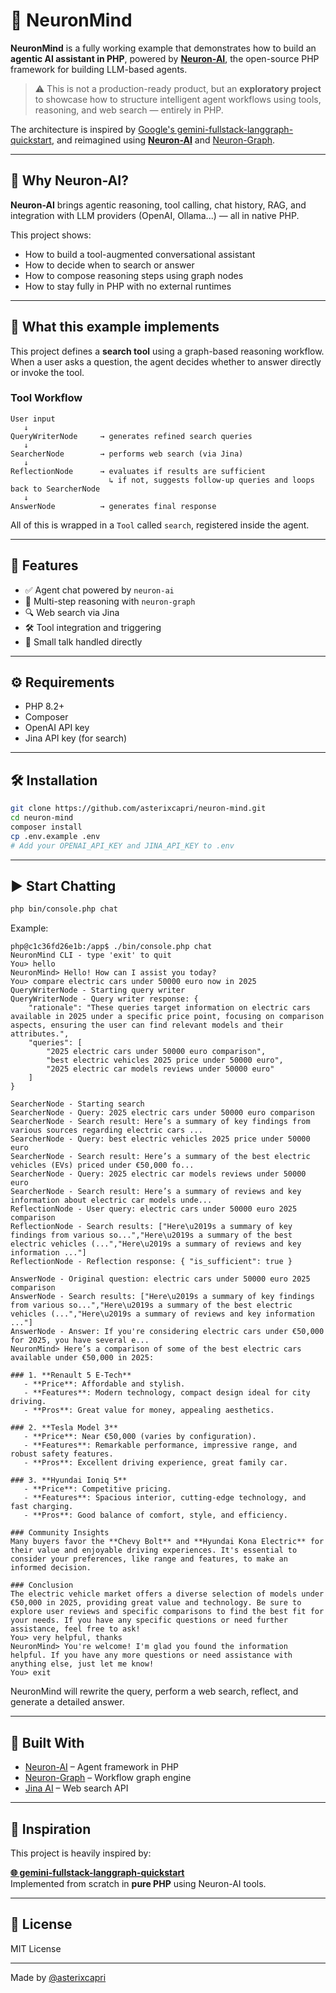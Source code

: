# 🧠 NeuronMind

**NeuronMind** is a fully working example that demonstrates how to build an **agentic AI assistant in PHP**, powered by [**Neuron-AI**](https://github.com/inspector-apm/neuron-ai), the open-source PHP framework for building LLM-based agents.

> ⚠️ This is not a production-ready product, but an **exploratory project** to showcase how to structure intelligent agent workflows using tools, reasoning, and web search — entirely in PHP.

The architecture is inspired by [Google's gemini-fullstack-langgraph-quickstart](https://github.com/google-gemini/gemini-fullstack-langgraph-quickstart), and reimagined using [**Neuron-AI**](https://github.com/inspector-apm/neuron-ai) and [Neuron-Graph](https://codeberg.org/sixty-nine/neuron-graph).

---

## 🚀 Why Neuron-AI?

**Neuron-AI** brings agentic reasoning, tool calling, chat history, RAG, and integration with LLM providers (OpenAI, Ollama...) — all in native PHP.

This project shows:

- How to build a tool-augmented conversational assistant
- How to decide when to search or answer
- How to compose reasoning steps using graph nodes
- How to stay fully in PHP with no external runtimes

---

## 🧩 What this example implements

This project defines a **search tool** using a graph-based reasoning workflow. When a user asks a question, the agent decides whether to answer directly or invoke the tool.

### Tool Workflow

```
User input
   ↓
QueryWriterNode     → generates refined search queries
   ↓
SearcherNode        → performs web search (via Jina)
   ↓
ReflectionNode      → evaluates if results are sufficient
                      ↳ if not, suggests follow-up queries and loops back to SearcherNode
   ↓
AnswerNode          → generates final response
```

All of this is wrapped in a `Tool` called `search`, registered inside the agent.

---

## 🧠 Features

- ✅ Agent chat powered by `neuron-ai`
- 🔁 Multi-step reasoning with `neuron-graph`
- 🔍 Web search via Jina
- 🛠️ Tool integration and triggering
- 💬 Small talk handled directly

---

## ⚙️ Requirements

- PHP 8.2+
- Composer
- OpenAI API key
- Jina API key (for search)

---

## 🛠️ Installation

```bash
git clone https://github.com/asterixcapri/neuron-mind.git
cd neuron-mind
composer install
cp .env.example .env
# Add your OPENAI_API_KEY and JINA_API_KEY to .env
```

---

## ▶️ Start Chatting

```bash
php bin/console.php chat
```

Example:

```text
php@c1c36fd26e1b:/app$ ./bin/console.php chat
NeuronMind CLI - type 'exit' to quit
You> hello
NeuronMind> Hello! How can I assist you today?
You> compare electric cars under 50000 euro now in 2025
QueryWriterNode - Starting query writer
QueryWriterNode - Query writer response: {
    "rationale": "These queries target information on electric cars available in 2025 under a specific price point, focusing on comparison aspects, ensuring the user can find relevant models and their attributes.",
    "queries": [
        "2025 electric cars under 50000 euro comparison",
        "best electric vehicles 2025 price under 50000 euro",
        "2025 electric car models reviews under 50000 euro"
    ]
}

SearcherNode - Starting search
SearcherNode - Query: 2025 electric cars under 50000 euro comparison
SearcherNode - Search result: Here’s a summary of key findings from various sources regarding electric cars ...
SearcherNode - Query: best electric vehicles 2025 price under 50000 euro
SearcherNode - Search result: Here’s a summary of the best electric vehicles (EVs) priced under €50,000 fo...
SearcherNode - Query: 2025 electric car models reviews under 50000 euro
SearcherNode - Search result: Here’s a summary of reviews and key information about electric car models unde...
ReflectionNode - User query: electric cars under 50000 euro 2025 comparison
ReflectionNode - Search results: ["Here\u2019s a summary of key findings from various so...","Here\u2019s a summary of the best electric vehicles (...","Here\u2019s a summary of reviews and key information ..."]
ReflectionNode - Reflection response: { "is_sufficient": true }

AnswerNode - Original question: electric cars under 50000 euro 2025 comparison
AnswerNode - Search results: ["Here\u2019s a summary of key findings from various so...","Here\u2019s a summary of the best electric vehicles (...","Here\u2019s a summary of reviews and key information ..."]
AnswerNode - Answer: If you're considering electric cars under €50,000 for 2025, you have several e...
NeuronMind> Here’s a comparison of some of the best electric cars available under €50,000 in 2025:

### 1. **Renault 5 E-Tech**
   - **Price**: Affordable and stylish.
   - **Features**: Modern technology, compact design ideal for city driving.
   - **Pros**: Great value for money, appealing aesthetics.

### 2. **Tesla Model 3**
   - **Price**: Near €50,000 (varies by configuration).
   - **Features**: Remarkable performance, impressive range, and robust safety features.
   - **Pros**: Excellent driving experience, great family car.

### 3. **Hyundai Ioniq 5**
   - **Price**: Competitive pricing.
   - **Features**: Spacious interior, cutting-edge technology, and fast charging.
   - **Pros**: Good balance of comfort, style, and efficiency.

### Community Insights
Many buyers favor the **Chevy Bolt** and **Hyundai Kona Electric** for their value and enjoyable driving experiences. It's essential to consider your preferences, like range and features, to make an informed decision.

### Conclusion
The electric vehicle market offers a diverse selection of models under €50,000 in 2025, providing great value and technology. Be sure to explore user reviews and specific comparisons to find the best fit for your needs. If you have any specific questions or need further assistance, feel free to ask!
You> very helpful, thanks
NeuronMind> You're welcome! I'm glad you found the information helpful. If you have any more questions or need assistance with anything else, just let me know!
You> exit
```

NeuronMind will rewrite the query, perform a web search, reflect, and generate a detailed answer.

---

## 🧱 Built With

- [Neuron-AI](https://github.com/inspector-apm/neuron-ai) – Agent framework in PHP
- [Neuron-Graph](https://codeberg.org/sixty-nine/neuron-graph) – Workflow graph engine
- [Jina AI](https://jina.ai) – Web search API

---

## 🧠 Inspiration

This project is heavily inspired by:

**[🌐 gemini-fullstack-langgraph-quickstart](https://github.com/google-gemini/gemini-fullstack-langgraph-quickstart)**  
Implemented from scratch in **pure PHP** using Neuron-AI tools.

---

## 📄 License

MIT License

---

Made by [@asterixcapri](https://github.com/asterixcapri)
